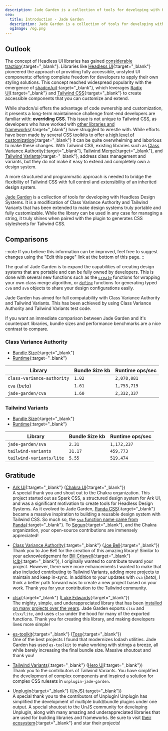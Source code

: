 ```yaml
---
description: Jade Garden is a collection of tools for developing with Headless Design Systems.
seo:
  title: Introduction - Jade Garden
  description: Jade Garden is a collection of tools for developing with Headless Design Systems.
  ogImage: /og.png
---
```


## Outlook

The concept of Headless UI libraries has gained [considerable traction](https://npmtrends.com/@chakra-ui/react-vs-@mantine/core-vs-@mui/material-vs-@radix-ui/primitive){:target="_blank"}.
Libraries like [Headless UI](https://headlessui.com/){:target="_blank"} pioneered the approach of providing fully accessible, unstyled UI components: offering complete freedom for developers to apply their own styling solutions.
This concept reached widespread popularity with the emergence of [shadcn/ui](https://ui.shadcn.com/){:target="_blank"},
which leverages [Radix UI](https://www.radix-ui.com/){:target="_blank"} and [Tailwind CSS](https://tailwindcss.com/){:target="_blank"} to create accessible components that you can customize and extend.

While shadcn/ui offers the advantage of code ownership and customization, it presents a long-term maintainence challenge front-end developers are familiar with: **overriding CSS**.
This issue is not unique to Tailwind CSS, as developers who have worked with [other libraries and frameworks](https://stackoverflow.com/a/27704409){:target="_blank"} have struggled to wrestle with.
While efforts have been made by several CSS toolkits to offer a[ high level of customization](https://bulma.io/documentation/customize/list-of-sass-variables/){:target="_blank"} it can be quite overwhelming and laborious to make these changes.
With Tailwind CSS, existing libraries such as [Class Variance Authority](https://cva.style/){:target="_blank"}, [Tailwind Merge](https://github.com/dcastil/tailwind-merge){:target="_blank"}, and [Tailwind Variants](https://www.tailwind-variants.org/){:target="_blank"},
address class management and variants, but they do not make it easy to extend and completely own a design system.

A more structured and programmatic approach is needed to bridge the flexibility of Tailwind CSS with full control and extensibility of an inherited design system.

[Jade Garden](https://github.com/project-jade-garden/jade-garden) is a collection of tools for developing with Headless Design Systems.
It is a modification of Class Variance Authority and Tailwind Variants that has been extended to make design systems truly portable and fully customizable.
While the library can be used in any case for managing a string, it truly shines when paired with the plugin to generates CSS stylesheets for Tailwind CSS.

## Comparisons

::note
If you believe this information can be improved, feel free to suggest changes using the "Edit this page" link at the bottom of this page.
::

The goal of Jade Garden is to expand the capabilities of creating design systems that are portable and can be fully owned by developers.
This is done with several new functions such as the [`create`](essentials#create) functions for wrapping your own class merge algorithm, or [`define`](essentials#define) functions for generating typed `cva` and `sva` objects to share your design configurations easily.

Jade Garden has aimed for full compatability with Class Variance Authority and Tailwind Variants.
This has been achieved by using Class Variance Authority and Tailwind Variants test code.

If you want an immediate comparison between Jade Garden and it's counterpart libraries, bundle sizes and performance benchmarks are a nice contrast to compare.

### Class Variance Authority

- [Bundle Size](https://github.com/project-jade-garden/jade-garden/tree/main/packages/core/tests/cva/bundle.test.ts){:target="_blank"}
- [Runtime](https://github.com/project-jade-garden/jade-garden/tree/main/packages/core/tests/cva/performance.bench.ts){:target="_blank"}

| Library                    | Bundle Size kb | Runtime ops/sec |
|----------------------------|----------------|-----------------|
| `class-variance-authority` | `1.02`         | `2,078,081`     |
| `cva` (*beta*)             | `1.61`         | `1,753,719`     |
| `jade-garden/cva`          | `1.60`         | `2,332,337`     |

### Tailwind Variants

- [Bundle Size](https://github.com/project-jade-garden/jade-garden/tree/main/packages/core/tests/sva/bundle.test.ts){:target="_blank"}
- [Runtime](https://github.com/project-jade-garden/jade-garden/tree/main/packages/core/tests/sva/performance.bench.ts){:target="_blank"}

| Library                  | Bundle Size kb | Runtime ops/sec |
|--------------------------|----------------|-----------------|
| `jade-garden/sva`        | `2.31`         | `1,172,237`     |
| `tailwind-variants`      | `31.17`        | `459,773`       |
| `tailwind-variants/lite` | `5.55`         | `519,474`       |

## Gratitude

- [Ark UI](https://ark-ui.com/){:target="_blank"} ([Chakra UI](https://github.com/chakra-ui){:target="_blank"})<br/>
A special thank you and shout out to the Chakra organization.
This project started out as Spark CSS, a structured design system for Ark UI, and was a significant motivation to create tools for Headless Design Systems.
As it evolved to Jade Garden, [Panda CSS](https://panda-css.com/){:target="_blank"} became a massive inspiration to building a reusable design system with Tailwind CSS.
So much so, the [`sva` function name came from Panda](https://panda-css.com/docs/concepts/slot-recipes){:target="_blank"}.
To [Segun](https://github.com/segunadebayo){:target="_blank"}, and the Chakra organization, your open-source contributions are immensely appreciated!

- [Class Variance Authority](https://cva.style/){:target="_blank"} ([Joe Bell](https://github.com/joe-bell/cva){:target="_blank"})<br/>
Thank you to Joe Bell for the creation of this amazing library!
Similar to your acknowledgement for [Bill Criswell](https://github.com/crswll){:target="_blank"}  ([clb](https://github.com/crswll/clb){:target="_blank"}), I originally wanted to contribute toward your project.
However, there were more enhancements I wanted to make that also included contributing to Tailwind Variants, adding more projects to maintain and keep in-sync.
In addition to your updates with `cva` (*beta*), I think a better path forward was to create a new project based on your work.
Thank you for your contribution to the Tailwind community.

- [clsx](https://github.com/lukeed/clsx){:target="_blank"} ([Luke Edwards](https://github.com/lukeed){:target="_blank"})<br/>
The mighty, simple, and underappreciated library that has been [installed on many projects over the years](https://npmtrends.com/clsx).
Jade Garden exports `clsx` and `clsx/lite`, and uses `clsx` under the hood for many of the exported functions.
Thank you for creating this library, and making developers lives more simple!

- [es-toolkit](https://es-toolkit.dev/){:target="_blank"} ([Toss](https://github.com/toss){:target="_blank"})<br/>
One of the best projects I found that modernizes lodash utilities.
Jade Garden has used `es-toolkit` to make working with strings a breeze, all while barely increasing the final bundle size.
Massive shoutout and thank you!

- [Tailwind Variants](https://www.tailwind-variants.org/){:target="_blank"} ([Hero UI](https://github.com/heroui-inc){:target="_blank"})<br/>
Thank you to the contributors of Tailwind Variants. You have simplified the development of complex components and inspired a solution for complex CSS rulesets in `unplugin-jade-garden`.

- [Unplugin](https://unplugin.unjs.io/){:target="_blank"} ([UnJS](https://github.com/unjs){:target="_blank"})<br/>
A special thank you to the contributors of Unplugin! Unplugin has simplified the development of multiple build/bundle plugins under one output.
A special shoutout to the UnJS community for developing Unplugin, along with many amazing and underappreciated libraries that are used for building libraries and frameworks.
Be sure to visit [their ecosystem](https://unjs.io/packages){:target="_blank"} and star their projects!